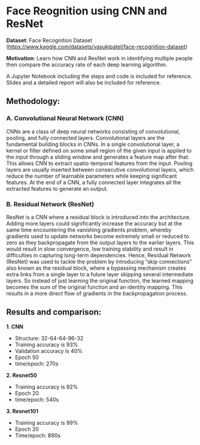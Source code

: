 # Face Reognition using CNN and ResNet

**Dataset**: Face Recognition Dataset (https://www.kaggle.com/datasets/vasukipatel/face-recognition-dataset)

**Motivation**: Learn how CNN and ResNet work in identifying multiple people then compare the accuracy rate of each deep learning algorithm.

A Jupyter Notebook including the steps and code is included for reference. Slides and a detailed report will also be included for reference.

## Methodology:
### A. Convolutional Neural Network (CNN)
CNNs are a class of deep neural networks consisting of convolutional, pooling, and 
fully connected layers. Convolutional layers are the fundamental building blocks in CNNs. In a single convolutional layer, a kernel or filter defined on some small 
region of the given input is applied to the input through a sliding window and generates a feature map after that. This allows CNN to extract spatio-temporal features 
from the input. Pooling layers are usually inserted between consecutive convolutional layers, which reduce the number of learnable parameters while keeping significant 
features. At the end of a CNN, a fully connected layer integrates all the extracted features to generate an output.

### B. Residual Network (ResNet)
ResNet is a CNN where a residual block is introduced into the architecture. 
Adding more layers could significantly increase the accuracy but at the same time encountering the vanishing gradients problem, 
whereby gradients used to update networks become extremely small or reduced to zero as they backpropagate from the output layers to the earlier layers. 
This would result in slow convergence, low training stability and result in difficulties in capturing long-term dependencies. 
Hence, Residual Network (ResNet) was used to tackle the problem by introducing “skip connections” also known as the residual block, where a bypassing mechanism 
creates extra links from a single layer to a future layer skipping several intermediate layers. So instead of just learning the original function, 
the learned mapping becomes the sum of the original function and an identity mapping. This results in a more direct flow of gradients in the backpropagation process.

## Results and comparison:
**1. CNN**
- Structure: 32-64-64-96-32
- Training accuracy is 93% 
- Validation accuracy is 40% 
- Epoch 50
- time/epoch: 270s

**2. Resnet50**
- Training accuracy is 92% 
- Epoch 20
- time/epoch: 540s

**3. Resnet101**
- Training accuracy is 99% 
- Epoch 20
- Time/epoch: 890s


